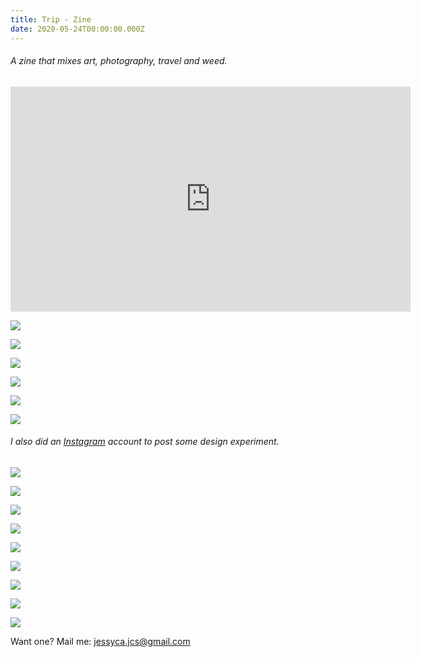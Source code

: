 ```yaml
---
title: Trip - Zine
date: 2020-05-24T00:00:00.000Z
---
```

###### A zine that mixes art, photography, travel and weed.

<iframe title="vimeo-player" src="https://player.vimeo.com/video/397870522" width="640" height="360" frameborder="0" allowfullscreen></iframe>

![](https://ucarecdn.com/3f4f26e8-6444-4b17-9b0f-43f07c428927/)

<div class="img-row">

![](https://ucarecdn.com/d0172d7b-a0a4-4597-931c-a50987b06f9b/)

![](https://ucarecdn.com/ba9ed624-2c8d-4253-9881-96d325b2d6be/)

</div>

<div class="img-row">

![](https://ucarecdn.com/9c14000c-d22d-4ea7-b9de-66eb4383c9fb/)

![](https://ucarecdn.com/d110ccd2-cf43-4170-9484-e498946c88a2/)

![](https://ucarecdn.com/015aab4b-77ef-4f74-86ee-10b12c25f371/)

</div>

###### I also did an [Instagram](https://www.instagram.com/zinetrip/) account to post some design experiment.

<div class="img-row">

![](https://ucarecdn.com/327031fd-ffb7-45fc-856c-67da71e2b346/)

![](https://ucarecdn.com/98063137-fc8c-4e1d-93dc-ad7028570dfa/)

![](https://ucarecdn.com/be116148-9db5-45d4-826f-faea9c62031e/)

</div>

<div class="img-row">

![](https://ucarecdn.com/08f80a5b-db2b-41f5-bbbd-74cc993197df/)

![](https://ucarecdn.com/2e17c9ae-6634-4b25-a30c-60e94ffb4b6b/)

![](https://ucarecdn.com/c8e83bef-482c-4887-9cc8-f10f3ad7591a/)

</div>

<div class="img-row">

![](https://ucarecdn.com/4b2bfb78-2bbd-4c3d-9679-4de1c472ca80/)

![](https://ucarecdn.com/604e930b-8c18-480e-b260-2811b49a04ca/)

![](https://ucarecdn.com/b061f0ec-db12-4926-ba19-018d03c40ad3/)

</div>

Want one? Mail me: jessyca.jcs@gmail.com